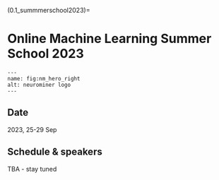 (0.1_summmerschool2023)=
# Online Machine Learning Summer School 2023

```{figure} Images/nm_hero_right.png
---
name: fig:nm_hero_right
alt: neurominer logo
---
```

## Date
2023, 25-29 Sep

## Schedule & speakers
TBA - stay tuned






